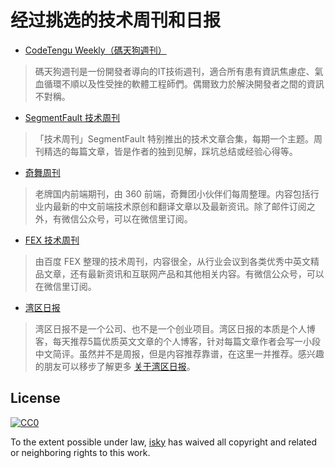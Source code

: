 # 经过挑选的技术周刊和日报

+ [CodeTengu Weekly（碼天狗週刊）](https://weekly.codetengu.com/)
> 碼天狗週刊是一份開發者導向的IT技術週刊，適合所有患有資訊焦慮症、氣血循環不順以及性受挫的軟體工程師們。偶爾致力於解決開發者之間的資訊不對稱。

+ [SegmentFault 技术周刊](https://segmentfault.com/t/segmentfault-%E6%8A%80%E6%9C%AF%E5%91%A8%E5%88%8A/blogs)
> 「技术周刊」SegmentFault 特别推出的技术文章合集，每期一个主题。周刊精选的每篇文章，皆是作者的独到见解，踩坑总结或经验心得等。

+ [奇舞周刊](https://weekly.75team.com/)
> 老牌国内前端期刊，由 360 前端，奇舞团小伙伴们每周整理。内容包括行业内最新的中文前端技术原创和翻译文章以及最新资讯。除了邮件订阅之外，有微信公众号，可以在微信里订阅。

+ [FEX 技术周刊](https://fex.baidu.com/weekly/)
> 由百度 FEX 整理的技术周刊，内容很全，从行业会议到各类优秀中英文精品文章，还有最新资讯和互联网产品和其他相关内容。有微信公众号，可以在微信里订阅。

+ [湾区日报](https://wanqu.co/)
> 湾区日报不是一个公司、也不是一个创业项目。湾区日报的本质是个人博客，每天推荐5篇优质英文文章的个人博客，针对每篇文章作者会写一小段中文简评。虽然并不是周报，但是内容推荐靠谱，在这里一并推荐。感兴趣的朋友可以移步了解更多 [关于湾区日报](https://wanqu.co/about)。

## License

[![CC0](http://mirrors.creativecommons.org/presskit/buttons/88x31/svg/cc-zero.svg)](https://creativecommons.org/publicdomain/zero/1.0/)

To the extent possible under law, [isky](https://github.com/kevin-isky) has waived all copyright and related or neighboring rights to this work.
